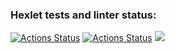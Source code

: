 ### Hexlet tests and linter status:
[![Actions Status](https://github.com/Shablii/Brain-Games/workflows/hexlet-check/badge.svg)](https://github.com/Shablii/Brain-Games/actions)
[![Actions Status](https://github.com/Shablii/Brain-Games/workflows/Linter/badge.svg)](https://github.com/Shablii/Brain-Games/actions)
<a href="https://codeclimate.com/github/codeclimate/codeclimate/maintainability"><img src="https://api.codeclimate.com/v1/badges/a99a88d28ad37a79dbf6/maintainability" /></a>
